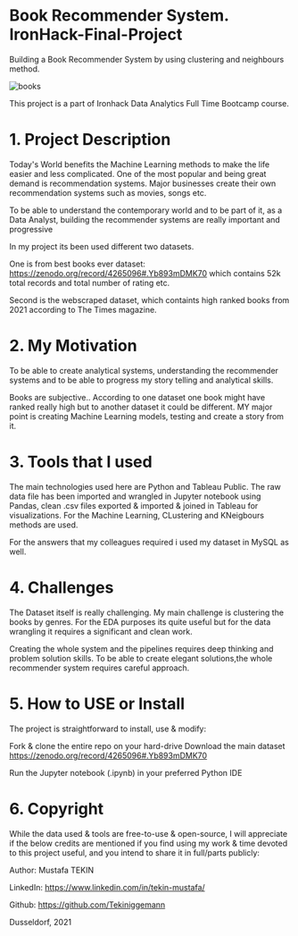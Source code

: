 # Book Recommender System. IronHack-Final-Project
Building a Book Recommender System by using clustering and neighbours method.

![books](https://user-images.githubusercontent.com/90692934/146677597-37ed7f80-a590-45e3-ab61-f4e1d86db92a.jpg)

This project is a part of Ironhack Data Analytics Full Time Bootcamp course.
# 1. Project Description
Today's World benefits the Machine Learning methods to make the life easier and less complicated. One of the most popular and being great demand is recommendation systems. Major businesses create their own recommendation systems such as movies, songs etc.

To be able to understand the contemporary world and to be part of it, as a Data Analyst, building the recommender systems are really important and progressive

In my project its been used different two datasets. 

One is from best books ever dataset: https://zenodo.org/record/4265096#.Yb893mDMK70 which contains 52k total records and total number of rating etc.

Second is the webscraped dataset, which containts high ranked books from 2021 according to The Times magazine.
# 2. My Motivation
To be able to create analytical systems, understanding the recommender systems and to be able to progress my story telling and analytical skills.

Books are subjective.. According to one dataset one book might have ranked really high but to another dataset it could be different. MY major point is creating Machine Learning models, testing and create a story from it. 
# 3. Tools that I used
The main technologies used here are Python and Tableau Public. The raw data file has been imported and wrangled in Jupyter notebook using Pandas, clean .csv files exported & imported & joined in Tableau for visualizations. For the Machine Learning, CLustering and KNeigbours methods are used.

For the answers that my colleagues required i used my dataset in MySQL as well.

# 4. Challenges
The Dataset itself is really challenging. My main challenge is clustering the books by genres. For the EDA purposes its quite useful but for the data wrangling it requires a significant and clean work.

Creating the whole system and the pipelines requires deep thinking and problem solution skills. To be able to create elegant solutions,the whole recommender system requires careful approach.
# 5. How to USE or Install
The project is straightforward to install, use & modify:

Fork & clone the entire repo on your hard-drive
Download the main dataset https://zenodo.org/record/4265096#.Yb893mDMK70

Run the Jupyter notebook (.ipynb) in your preferred Python IDE

# 6. Copyright

While the data used & tools are free-to-use & open-source, I will appreciate if the below credits are mentioned if you find using my work & time devoted to this project useful, and you intend to share it in full/parts publicly:

Author: Mustafa TEKIN

LinkedIn: https://www.linkedin.com/in/tekin-mustafa/

Github: https://github.com/Tekiniggemann

Dusseldorf, 2021
